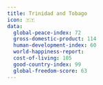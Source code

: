 ```yaml
---
title: Trinidad and Tobago
icon: 🇹🇹
data:
  global-peace-index: 72
  gross-domestic-product: 114
  human-development-index: 60
  world-happiness-report:
  cost-of-living: 105
  good-country-index: 99
  global-freedom-score: 63
---
```


